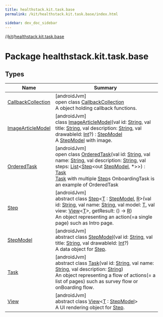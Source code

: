 ```yaml
---
title: healthstack.kit.task.base
permalink: /kit/healthstack.kit.task.base/index.html

sidebar: dev_doc_sidebar
---
```

//[kit](../../index.html)/[healthstack.kit.task.base](index.html)



# Package healthstack.kit.task.base



## Types


| Name | Summary |
|---|---|
| [CallbackCollection](-callback-collection/index.html) | [androidJvm]<br>open class [CallbackCollection](-callback-collection/index.html)<br>A object holding callback functions. |
| [ImageArticleModel](-image-article-model/index.html) | [androidJvm]<br>class [ImageArticleModel](-image-article-model/index.html)(val id: [String](https://kotlinlang.org/api/latest/jvm/stdlib/kotlin/-string/index.html), val title: [String](https://kotlinlang.org/api/latest/jvm/stdlib/kotlin/-string/index.html), val description: [String](https://kotlinlang.org/api/latest/jvm/stdlib/kotlin/-string/index.html), val drawableId: [Int](https://kotlinlang.org/api/latest/jvm/stdlib/kotlin/-int/index.html)?) : [StepModel](-step-model/index.html)<br>A [StepModel](-step-model/index.html) with image. |
| [OrderedTask](-ordered-task/index.html) | [androidJvm]<br>open class [OrderedTask](-ordered-task/index.html)(val id: [String](https://kotlinlang.org/api/latest/jvm/stdlib/kotlin/-string/index.html), val name: [String](https://kotlinlang.org/api/latest/jvm/stdlib/kotlin/-string/index.html), val description: [String](https://kotlinlang.org/api/latest/jvm/stdlib/kotlin/-string/index.html), val steps: [List](https://kotlinlang.org/api/latest/jvm/stdlib/kotlin.collections/-list/index.html)&lt;[Step](-step/index.html)&lt;out [StepModel](-step-model/index.html), *&gt;&gt;) : [Task](-task/index.html)<br>[Task](-task/index.html) with multiple [Step](-step/index.html)s OnboardingTask is an example of OrderedTask |
| [Step](-step/index.html) | [androidJvm]<br>abstract class [Step](-step/index.html)&lt;[T](-step/index.html) : [StepModel](-step-model/index.html), [R](-step/index.html)&gt;(val id: [String](https://kotlinlang.org/api/latest/jvm/stdlib/kotlin/-string/index.html), val name: [String](https://kotlinlang.org/api/latest/jvm/stdlib/kotlin/-string/index.html), val model: [T](-step/index.html), val view: [View](-view/index.html)&lt;[T](-step/index.html)&gt;, getResult: () -&gt; [R](-step/index.html))<br>An object representing an action(=a single page) such as Intro page. |
| [StepModel](-step-model/index.html) | [androidJvm]<br>abstract class [StepModel](-step-model/index.html)(val id: [String](https://kotlinlang.org/api/latest/jvm/stdlib/kotlin/-string/index.html), val title: [String](https://kotlinlang.org/api/latest/jvm/stdlib/kotlin/-string/index.html), val drawableId: [Int](https://kotlinlang.org/api/latest/jvm/stdlib/kotlin/-int/index.html)?)<br>A data object for [Step](-step/index.html). |
| [Task](-task/index.html) | [androidJvm]<br>abstract class [Task](-task/index.html)(val id: [String](https://kotlinlang.org/api/latest/jvm/stdlib/kotlin/-string/index.html), val name: [String](https://kotlinlang.org/api/latest/jvm/stdlib/kotlin/-string/index.html), val description: [String](https://kotlinlang.org/api/latest/jvm/stdlib/kotlin/-string/index.html))<br>An object representing a flow of actions(= a list of pages) such as survey flow or onBoarding flow. |
| [View](-view/index.html) | [androidJvm]<br>abstract class [View](-view/index.html)&lt;[T](-view/index.html) : [StepModel](-step-model/index.html)&gt;<br>A UI rendering object for [Step](-step/index.html). |

